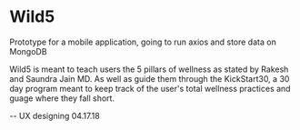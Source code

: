 # Wild5

Prototype for a mobile application, going to run axios and store data on MongoDB

Wild5 is meant to teach users the 5 pillars of wellness as stated by Rakesh and Saundra Jain MD. As well as guide them through the KickStart30, a 30 day program meant to keep track of the user's total wellness practices and guage where they fall short. 

-- UX designing 04.17.18

